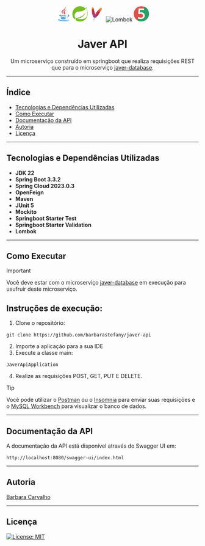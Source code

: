 <div align="center">
  <img src="https://raw.githubusercontent.com/devicons/devicon/master/icons/java/java-original.svg" alt="Java" width="40" height="40"/>
  <img src="https://raw.githubusercontent.com/devicons/devicon/master/icons/spring/spring-original.svg" alt="Spring" width="40" height="40"/>
  <img src="https://raw.githubusercontent.com/devicons/devicon/master/icons/maven/maven-original.svg" alt="Maven" width="40" height="40"/>
  <img src="https://i.imgur.com/aN921yZ.png" alt="Lombok" width="40" height="40"/>
  <img src="https://raw.githubusercontent.com/devicons/devicon/master/icons/junit/junit-original.svg" alt="JUnit 5" width="40" height="40"/>
  
  <br>
  <h1>Javer API</h1>
  <p>Um microserviço construído em springboot que realiza requisições REST que para o microserviço <a href="https://github.com/barbarastefany/javer-database">javer-database</a>.</p>
</div>

---
## Índice
- [Tecnologias e Dependências Utilizadas](#tecnologias-utilizadas)
- [Como Executar](#como-executar)
- [Documentação da API](#documentação-da-api)
- [Autoria](#autoria)
- [Licença](#licença)

---
## Tecnologias e Dependências Utilizadas <a id="tecnologias-utilizadas"></a>
- **JDK 22**
- **Spring Boot 3.3.2**
- **Spring Cloud 2023.0.3**
- **OpenFeign**
- **Maven**
- **JUnit 5**
- **Mockito**
- **Springboot Starter Test**
- **Springboot Starter Validation**
- **Lombok**
  
---
## Como Executar <a id="como-executar"></a>
> [!IMPORTANT] 
> Você deve estar com o microserviço [javer-database](https://github.com/barbarastefany/javer-database) em execução para usufruir deste microserviço.
## Instruções de execução:
1. Clone o repositório:
```
git clone https://github.com/barbarastefany/javer-api
```
2. Importe a aplicação para a sua IDE
3. Execute a classe main:
```
JaverApiApplication
```
4. Realize as requisições POST, GET, PUT E DELETE.
> [!TIP] 
> Você pode utilizar o [Postman](https://www.postman.com/downloads) ou o [Insomnia](https://insomnia.rest/download) para enviar suas requisições e o [MySQL Workbench](https://dev.mysql.com/downloads/workbench) para visualizar o banco de dados.
   

---
## Documentação da API
A documentação da API está disponível através do Swagger UI em:
```
http://localhost:8080/swagger-ui/index.html
```
---
## Autoria
[Barbara Carvalho](https://github.com/barbarastefany)

---
## Licença
[![License: MIT](https://img.shields.io/badge/License-MIT-yellow.svg)](https://opensource.org/licenses/MIT)
